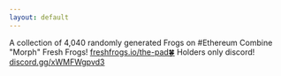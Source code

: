 ```yaml
---
layout: default
---
```


<title>freshfrogs.io</title>

A collection of 4,040 randomly generated Frogs on #Ethereum <i id="created_date"></i>
Combine "Morph" Fresh Frogs! [freshfrogs.io/the-pad🍀](https://freshfrogs.io/the-pad)
Holders only discord! [discord.gg/xWMFWgpvd3](https://discord.gg/xWMFWgpvd3)
<br>